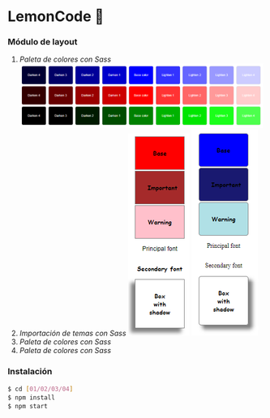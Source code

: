 # LemonCode :lemon:
### Módulo de layout
1.  *Paleta de colores con Sass*
[![Paleta de colores con Sass](https://github.com/sruizpdev/lemoncode-layout/blob/master/01/src/img/paleta.png "Paleta de colores con Sass")](https://github.com/sruizpdev/lemoncode-layout/blob/master/01/src/img/paleta.png "Paleta de colores con Sass")
1.  *Importación de temas con Sass*
[![Theme A](https://github.com/sruizpdev/lemoncode-layout/blob/master/02/src/img/theme-a.png "Theme A")](https://github.com/sruizpdev/lemoncode-layout/blob/master/02/src/img/theme-a.png "Theme A")
[![Theme B](https://github.com/sruizpdev/lemoncode-layout/blob/master/02/src/img/theme-b.png "Theme b")](https://github.com/sruizpdev/lemoncode-layout/blob/master/02/src/img/theme-b.png "Theme B")
1.  *Paleta de colores con Sass*
1.  *Paleta de colores con Sass*
### Instalación
```bash
$ cd [01/02/03/04]
$ npm install
$ npm start
```
